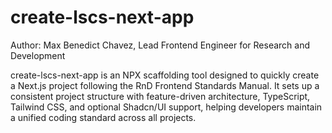 # create-lscs-next-app

Author: Max Benedict Chavez, Lead Frontend Engineer for Research and Development

create-lscs-next-app is an NPX scaffolding tool designed to quickly create a Next.js project following the RnD Frontend Standards Manual. It sets up a consistent project structure with feature-driven architecture, TypeScript, Tailwind CSS, and optional Shadcn/UI support, helping developers maintain a unified coding standard across all projects.
